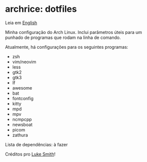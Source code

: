 # archrice: dotfiles

Leia em [English](./README.md)

Minha configuração do Arch Linux. Inclui parâmetros úteis para um punhado de
programas que rodam na linha de comando.

Atualmente, há configurações para os seguintes programas:
* zsh
* vim/neovim
* less
* gtk2
* gtk3
* lf
* awesome
* bat
* fontconfig
* kitty
* mpd
* mpv
* ncmpcpp
* newsboat
* picom
* zathura

Lista de dependências: à fazer

Créditos pro [Luke Smith](https://github.com/LukeSmithxyz)!
